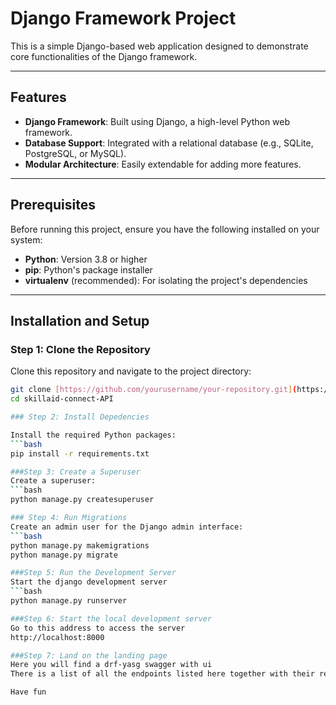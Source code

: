 # Django Framework Project

This is a simple Django-based web application designed to demonstrate core functionalities of the Django framework.

---

## Features
- **Django Framework**: Built using Django, a high-level Python web framework.
- **Database Support**: Integrated with a relational database (e.g., SQLite, PostgreSQL, or MySQL).
- **Modular Architecture**: Easily extendable for adding more features.

---

## Prerequisites
Before running this project, ensure you have the following installed on your system:
- **Python**: Version 3.8 or higher
- **pip**: Python's package installer
- **virtualenv** (recommended): For isolating the project's dependencies

---

## Installation and Setup

### Step 1: Clone the Repository
Clone this repository and navigate to the project directory:
```bash
git clone [https://github.com/yourusername/your-repository.git](https://github.com/ANTHONY8652/skillaid-connect-API.git)
cd skillaid-connect-API

### Step 2: Install Depedencies

Install the required Python packages:
```bash
pip install -r requirements.txt

###Step 3: Create a Superuser
Create a superuser:
```bash
python manage.py createsuperuser

### Step 4: Run Migrations
Create an admin user for the Django admin interface:
```bash 
python manage.py makemigrations
python manage.py migrate

###Step 5: Run the Development Server
Start the django development server
```bash
python manage.py runserver

###Step 6: Start the local development server
Go to this address to access the server
http://localhost:8000

###Step 7: Land on the landing page
Here you will find a drf-yasg swagger with ui
There is a list of all the endpoints listed here together with their respective urls

Have fun

